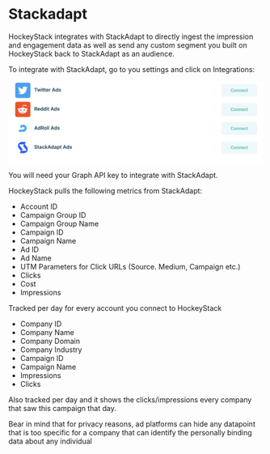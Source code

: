 # Stackadapt

HockeyStack integrates with StackAdapt to directly ingest the impression and engagement data as well as send any custom segment you built on HockeyStack back to StackAdapt as an audience. 

To integrate with StackAdapt, go to you settings and click on Integrations:

![Screenshot 2024-09-16 at 12.17.02 PM.png](Stackadapt%20103f0197a555801995d8cf0aa0059ed5/Screenshot_2024-09-16_at_12.17.02_PM.png)

You will need your Graph API key to integrate with StackAdapt.

HockeyStack pulls the following metrics from StackAdapt:

- Account ID
- Campaign Group ID
- Campaign Group Name
- Campaign ID
- Campaign Name
- Ad ID
- Ad Name
- UTM Parameters for Click URLs (Source. Medium, Campaign etc.)
- Clicks
- Cost
- Impressions

Tracked per day for every account you connect to HockeyStack

 

- Company ID
- Company Name
- Company Domain
- Company Industry
- Campaign ID
- Campaign Name
- Impressions
- Clicks

Also tracked per day and it shows the clicks/impressions every company that saw this campaign that day.

Bear in mind that for privacy reasons, ad platforms can hide any datapoint that is too specific for a company that can identify the personally binding data about any individual